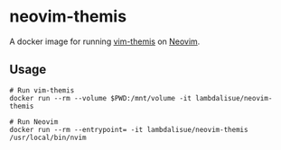 # neovim-themis

A docker image for running [vim-themis][] on [Neovim][].

## Usage

```
# Run vim-themis
docker run --rm --volume $PWD:/mnt/volume -it lambdalisue/neovim-themis

# Run Neovim
docker run --rm --entrypoint= -it lambdalisue/neovim-themis /usr/local/bin/nvim
```

[vim-themis]: https://github.com/thinca/vim-themis
[Neovim]: https://github.com/neovim/neovim
